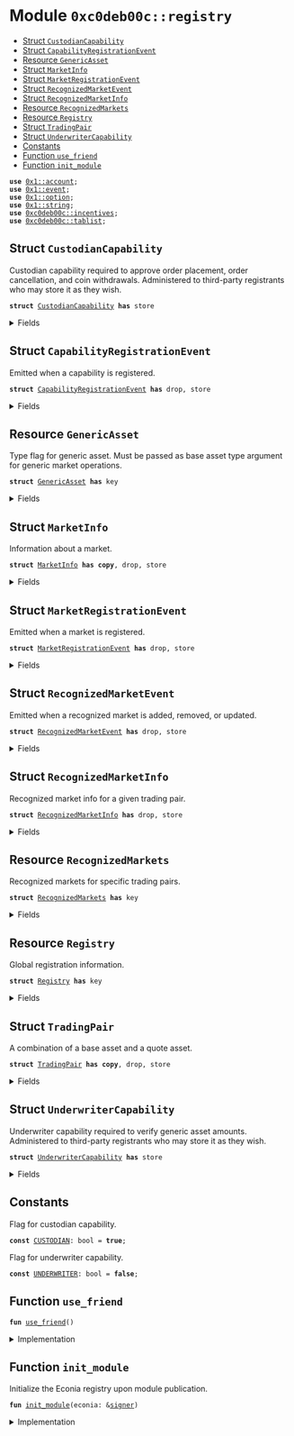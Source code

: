 
<a name="0xc0deb00c_registry"></a>

# Module `0xc0deb00c::registry`



-  [Struct `CustodianCapability`](#0xc0deb00c_registry_CustodianCapability)
-  [Struct `CapabilityRegistrationEvent`](#0xc0deb00c_registry_CapabilityRegistrationEvent)
-  [Resource `GenericAsset`](#0xc0deb00c_registry_GenericAsset)
-  [Struct `MarketInfo`](#0xc0deb00c_registry_MarketInfo)
-  [Struct `MarketRegistrationEvent`](#0xc0deb00c_registry_MarketRegistrationEvent)
-  [Struct `RecognizedMarketEvent`](#0xc0deb00c_registry_RecognizedMarketEvent)
-  [Struct `RecognizedMarketInfo`](#0xc0deb00c_registry_RecognizedMarketInfo)
-  [Resource `RecognizedMarkets`](#0xc0deb00c_registry_RecognizedMarkets)
-  [Resource `Registry`](#0xc0deb00c_registry_Registry)
-  [Struct `TradingPair`](#0xc0deb00c_registry_TradingPair)
-  [Struct `UnderwriterCapability`](#0xc0deb00c_registry_UnderwriterCapability)
-  [Constants](#@Constants_0)
-  [Function `use_friend`](#0xc0deb00c_registry_use_friend)
-  [Function `init_module`](#0xc0deb00c_registry_init_module)


<pre><code><b>use</b> <a href="">0x1::account</a>;
<b>use</b> <a href="">0x1::event</a>;
<b>use</b> <a href="">0x1::option</a>;
<b>use</b> <a href="">0x1::string</a>;
<b>use</b> <a href="incentives.md#0xc0deb00c_incentives">0xc0deb00c::incentives</a>;
<b>use</b> <a href="tablist.md#0xc0deb00c_tablist">0xc0deb00c::tablist</a>;
</code></pre>



<a name="0xc0deb00c_registry_CustodianCapability"></a>

## Struct `CustodianCapability`

Custodian capability required to approve order placement, order
cancellation, and coin withdrawals. Administered to third-party
registrants who may store it as they wish.


<pre><code><b>struct</b> <a href="registry.md#0xc0deb00c_registry_CustodianCapability">CustodianCapability</a> <b>has</b> store
</code></pre>



<details>
<summary>Fields</summary>


<dl>
<dt>
<code>custodian_id: u64</code>
</dt>
<dd>
 Serial ID, 1-indexed, generated upon registration as a
 custodian.
</dd>
</dl>


</details>

<a name="0xc0deb00c_registry_CapabilityRegistrationEvent"></a>

## Struct `CapabilityRegistrationEvent`

Emitted when a capability is registered.


<pre><code><b>struct</b> <a href="registry.md#0xc0deb00c_registry_CapabilityRegistrationEvent">CapabilityRegistrationEvent</a> <b>has</b> drop, store
</code></pre>



<details>
<summary>Fields</summary>


<dl>
<dt>
<code>capability_type: bool</code>
</dt>
<dd>
 Either <code><a href="registry.md#0xc0deb00c_registry_CUSTODIAN">CUSTODIAN</a></code> or <code><a href="registry.md#0xc0deb00c_registry_UNDERWRITER">UNDERWRITER</a></code>, the capability type
 just registered.
</dd>
<dt>
<code>capability_id: u64</code>
</dt>
<dd>
 ID of capability just registered.
</dd>
</dl>


</details>

<a name="0xc0deb00c_registry_GenericAsset"></a>

## Resource `GenericAsset`

Type flag for generic asset. Must be passed as base asset type
argument for generic market operations.


<pre><code><b>struct</b> <a href="registry.md#0xc0deb00c_registry_GenericAsset">GenericAsset</a> <b>has</b> key
</code></pre>



<details>
<summary>Fields</summary>


<dl>
<dt>
<code>dummy_field: bool</code>
</dt>
<dd>

</dd>
</dl>


</details>

<a name="0xc0deb00c_registry_MarketInfo"></a>

## Struct `MarketInfo`

Information about a market.


<pre><code><b>struct</b> <a href="registry.md#0xc0deb00c_registry_MarketInfo">MarketInfo</a> <b>has</b> <b>copy</b>, drop, store
</code></pre>



<details>
<summary>Fields</summary>


<dl>
<dt>
<code>base_type: <a href="_String">string::String</a></code>
</dt>
<dd>
 Base asset type name. When base asset is an
 <code>aptos_framework::coin::Coin</code>, corresponds to the phantom
 <code>CoinType</code> (<code><b>address</b>:module::MyCoin</code> rather than
 <code>aptos_framework::coin::Coin&lt;<b>address</b>:module::MyCoin&gt;</code>), and
 <code>underwriter_id</code> is none. Otherwise can be any value, and
 <code>underwriter</code> is some.
</dd>
<dt>
<code>quote_type: <a href="_String">string::String</a></code>
</dt>
<dd>
 Quote asset coin type name. Corresponds to a phantom
 <code>CoinType</code> (<code><b>address</b>:module::MyCoin</code> rather than
 <code>aptos_framework::coin::Coin&lt;<b>address</b>:module::MyCoin&gt;</code>).
</dd>
<dt>
<code>lot_size: u64</code>
</dt>
<dd>
 Number of base units exchanged per lot (when base asset is
 a coin, corresponds to <code>aptos_framework::coin::Coin.value</code>).
</dd>
<dt>
<code>tick_size: u64</code>
</dt>
<dd>
 Number of quote coin units exchanged per tick (corresponds
 to <code>aptos_framework::coin::Coin.value</code>).
</dd>
<dt>
<code>underwriter_id: <a href="_Option">option::Option</a>&lt;u64&gt;</code>
</dt>
<dd>
 ID of underwriter capability required to verify generic
 asset amounts. A market-wide ID that only applies to markets
 having a generic base asset. None when base and quote types
 are both coins.
</dd>
</dl>


</details>

<a name="0xc0deb00c_registry_MarketRegistrationEvent"></a>

## Struct `MarketRegistrationEvent`

Emitted when a market is registered.


<pre><code><b>struct</b> <a href="registry.md#0xc0deb00c_registry_MarketRegistrationEvent">MarketRegistrationEvent</a> <b>has</b> drop, store
</code></pre>



<details>
<summary>Fields</summary>


<dl>
<dt>
<code>market_id: u64</code>
</dt>
<dd>
 Market ID of the market just registered.
</dd>
<dt>
<code>base_type: <a href="_String">string::String</a></code>
</dt>
<dd>
 Base asset type name.
</dd>
<dt>
<code>quote_type: <a href="_String">string::String</a></code>
</dt>
<dd>
 Quote asset type name.
</dd>
<dt>
<code>lot_size: u64</code>
</dt>
<dd>
 Number of base units exchanged per lot.
</dd>
<dt>
<code>tick_size: u64</code>
</dt>
<dd>
 Number of quote units exchanged per tick.
</dd>
<dt>
<code>underwriter_id: <a href="_Option">option::Option</a>&lt;u64&gt;</code>
</dt>
<dd>
 ID of <code><a href="registry.md#0xc0deb00c_registry_UnderwriterCapability">UnderwriterCapability</a></code> required to verify generic
 asset amounts. None when base and quote types are both
 coins.
</dd>
</dl>


</details>

<a name="0xc0deb00c_registry_RecognizedMarketEvent"></a>

## Struct `RecognizedMarketEvent`

Emitted when a recognized market is added, removed, or updated.


<pre><code><b>struct</b> <a href="registry.md#0xc0deb00c_registry_RecognizedMarketEvent">RecognizedMarketEvent</a> <b>has</b> drop, store
</code></pre>



<details>
<summary>Fields</summary>


<dl>
<dt>
<code>trading_pair: <a href="registry.md#0xc0deb00c_registry_TradingPair">registry::TradingPair</a></code>
</dt>
<dd>
 The associated trading pair.
</dd>
<dt>
<code>recognized_market_info: <a href="_Option">option::Option</a>&lt;<a href="registry.md#0xc0deb00c_registry_RecognizedMarketInfo">registry::RecognizedMarketInfo</a>&gt;</code>
</dt>
<dd>
 The recognized market info for the given trading pair after
 an addition or update. None if a removal.
</dd>
</dl>


</details>

<a name="0xc0deb00c_registry_RecognizedMarketInfo"></a>

## Struct `RecognizedMarketInfo`

Recognized market info for a given trading pair.


<pre><code><b>struct</b> <a href="registry.md#0xc0deb00c_registry_RecognizedMarketInfo">RecognizedMarketInfo</a> <b>has</b> drop, store
</code></pre>



<details>
<summary>Fields</summary>


<dl>
<dt>
<code>market_id: u64</code>
</dt>
<dd>
 Market ID of recognized market.
</dd>
<dt>
<code>lot_size: u64</code>
</dt>
<dd>
 Number of base units exchanged per lot.
</dd>
<dt>
<code>tick_size: u64</code>
</dt>
<dd>
 Number of quote units exchanged per tick.
</dd>
<dt>
<code>underwriter_id: <a href="_Option">option::Option</a>&lt;u64&gt;</code>
</dt>
<dd>
 ID of underwriter capability required to verify generic
 asset amounts. A market-wide ID that only applies to
 markets having a generic base asset. None when base and
 quote types are both coins.
</dd>
</dl>


</details>

<a name="0xc0deb00c_registry_RecognizedMarkets"></a>

## Resource `RecognizedMarkets`

Recognized markets for specific trading pairs.


<pre><code><b>struct</b> <a href="registry.md#0xc0deb00c_registry_RecognizedMarkets">RecognizedMarkets</a> <b>has</b> key
</code></pre>



<details>
<summary>Fields</summary>


<dl>
<dt>
<code>map: <a href="tablist.md#0xc0deb00c_tablist_Tablist">tablist::Tablist</a>&lt;<a href="registry.md#0xc0deb00c_registry_TradingPair">registry::TradingPair</a>, <a href="registry.md#0xc0deb00c_registry_RecognizedMarketInfo">registry::RecognizedMarketInfo</a>&gt;</code>
</dt>
<dd>
 Map from trading pair info to market information for the
 recognized market, if any, for given trading pair.
</dd>
<dt>
<code>recognized_market_event: <a href="_EventHandle">event::EventHandle</a>&lt;<a href="registry.md#0xc0deb00c_registry_RecognizedMarketEvent">registry::RecognizedMarketEvent</a>&gt;</code>
</dt>
<dd>
 Event handle for recognized market events.
</dd>
</dl>


</details>

<a name="0xc0deb00c_registry_Registry"></a>

## Resource `Registry`

Global registration information.


<pre><code><b>struct</b> <a href="registry.md#0xc0deb00c_registry_Registry">Registry</a> <b>has</b> key
</code></pre>



<details>
<summary>Fields</summary>


<dl>
<dt>
<code>markets: <a href="tablist.md#0xc0deb00c_tablist_Tablist">tablist::Tablist</a>&lt;<a href="registry.md#0xc0deb00c_registry_MarketInfo">registry::MarketInfo</a>, u64&gt;</code>
</dt>
<dd>
 Map from market info to corresponding market ID, enabling
 duplicate checks and iterated indexing.
</dd>
<dt>
<code>n_custodians: u64</code>
</dt>
<dd>
 The number of registered custodians.
</dd>
<dt>
<code>n_underwriters: u64</code>
</dt>
<dd>
 The number of registered underwriters.
</dd>
<dt>
<code>market_registration_events: <a href="_EventHandle">event::EventHandle</a>&lt;<a href="registry.md#0xc0deb00c_registry_MarketRegistrationEvent">registry::MarketRegistrationEvent</a>&gt;</code>
</dt>
<dd>
 Event handle for market registration events.
</dd>
<dt>
<code>capability_registration_events: <a href="_EventHandle">event::EventHandle</a>&lt;<a href="registry.md#0xc0deb00c_registry_CapabilityRegistrationEvent">registry::CapabilityRegistrationEvent</a>&gt;</code>
</dt>
<dd>
 Event handle for capability registration events.
</dd>
</dl>


</details>

<a name="0xc0deb00c_registry_TradingPair"></a>

## Struct `TradingPair`

A combination of a base asset and a quote asset.


<pre><code><b>struct</b> <a href="registry.md#0xc0deb00c_registry_TradingPair">TradingPair</a> <b>has</b> <b>copy</b>, drop, store
</code></pre>



<details>
<summary>Fields</summary>


<dl>
<dt>
<code>base_type: <a href="_String">string::String</a></code>
</dt>
<dd>
 Base type name.
</dd>
<dt>
<code>quote_type: <a href="_String">string::String</a></code>
</dt>
<dd>
 Quote type name.
</dd>
</dl>


</details>

<a name="0xc0deb00c_registry_UnderwriterCapability"></a>

## Struct `UnderwriterCapability`

Underwriter capability required to verify generic asset
amounts. Administered to third-party registrants who may store
it as they wish.


<pre><code><b>struct</b> <a href="registry.md#0xc0deb00c_registry_UnderwriterCapability">UnderwriterCapability</a> <b>has</b> store
</code></pre>



<details>
<summary>Fields</summary>


<dl>
<dt>
<code>custodian_id: u64</code>
</dt>
<dd>
 Serial ID, 1-indexed, generated upon registration as an
 underwriter.
</dd>
</dl>


</details>

<a name="@Constants_0"></a>

## Constants


<a name="0xc0deb00c_registry_CUSTODIAN"></a>

Flag for custodian capability.


<pre><code><b>const</b> <a href="registry.md#0xc0deb00c_registry_CUSTODIAN">CUSTODIAN</a>: bool = <b>true</b>;
</code></pre>



<a name="0xc0deb00c_registry_UNDERWRITER"></a>

Flag for underwriter capability.


<pre><code><b>const</b> <a href="registry.md#0xc0deb00c_registry_UNDERWRITER">UNDERWRITER</a>: bool = <b>false</b>;
</code></pre>



<a name="0xc0deb00c_registry_use_friend"></a>

## Function `use_friend`



<pre><code><b>fun</b> <a href="registry.md#0xc0deb00c_registry_use_friend">use_friend</a>()
</code></pre>



<details>
<summary>Implementation</summary>


<pre><code><b>fun</b> <a href="registry.md#0xc0deb00c_registry_use_friend">use_friend</a>() {<a href="incentives.md#0xc0deb00c_incentives_calculate_max_quote_match">incentives::calculate_max_quote_match</a>(<b>false</b>, 0, 0);}
</code></pre>



</details>

<a name="0xc0deb00c_registry_init_module"></a>

## Function `init_module`

Initialize the Econia registry upon module publication.


<pre><code><b>fun</b> <a href="registry.md#0xc0deb00c_registry_init_module">init_module</a>(econia: &<a href="">signer</a>)
</code></pre>



<details>
<summary>Implementation</summary>


<pre><code><b>fun</b> <a href="registry.md#0xc0deb00c_registry_init_module">init_module</a>(
    econia: &<a href="">signer</a>
) {
    <b>move_to</b>(econia, <a href="registry.md#0xc0deb00c_registry_Registry">Registry</a>{
        markets: <a href="tablist.md#0xc0deb00c_tablist_new">tablist::new</a>(),
        n_custodians: 0,
        n_underwriters: 0,
        market_registration_events:
            <a href="_new_event_handle">account::new_event_handle</a>&lt;<a href="registry.md#0xc0deb00c_registry_MarketRegistrationEvent">MarketRegistrationEvent</a>&gt;(econia),
        capability_registration_events:
            <a href="_new_event_handle">account::new_event_handle</a>&lt;<a href="registry.md#0xc0deb00c_registry_CapabilityRegistrationEvent">CapabilityRegistrationEvent</a>&gt;(econia)
    });
}
</code></pre>



</details>
